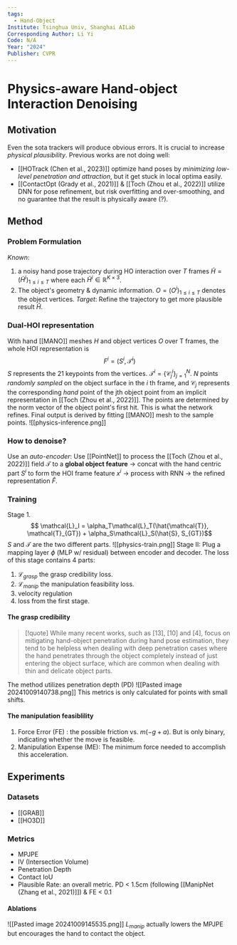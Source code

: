 ```yaml
---
tags:
  - Hand-Object
Institute: Tsinghua Univ, Shanghai AILab
Corresponding Author: Li Yi
Code: N/A
Year: "2024"
Publisher: CVPR
---
```

# Physics-aware Hand-object Interaction Denoising
## Motivation
Even the sota trackers will produce obvious errors. It is crucial to increase *physical plausibility*.
Previous works are not doing well:
* [[HOTrack (Chen et al., 2023)]] optimize hand poses by *minimizing low-level penetration and attraction*, but it get stuck in local optima easily.
* [[ContactOpt (Grady et al., 2021)]] & [[Toch (Zhou et al., 2022)]] utilize DNN for pose refinement, but risk overfitting and over-smoothing, and no guarantee that the result is physically aware (?).

## Method
### Problem Formulation
*Known*: 
1. a noisy hand pose trajectory during HO interaction over $T$ frames $\tilde{H} = (\tilde{H}^i)_{1\leq i \leq T}$ where each $\tilde{H}^i\in\mathbb{R}^{K\times 3}$.
2. The object's geometry & dynamic information. $O = (O^i)_{1\leq i\leq T}$ denotes the object vertices.
*Target*: Refine the trajectory to get more plausible result $\hat{H}$.
### Dual-HOI representation
With hand [[MANO]] meshes $H$ and object vertices  $O$ over T frames, the whole HOI representation is $$ F^i = (S^i, \mathcal{T}^i)$$
$S$ represents the 21 keypoints from the vertices. $\mathcal{T}^i=\{\mathcal{C}_j^i\}_{j=1}^N$. $N$ points *randomly sampled* on the object surface in the $i$ th frame, and $\mathcal{C}_j$ represents the corresponding *hand* point of the jth object point from an implicit representation in [[Toch (Zhou et al., 2022)]]. The points are determined by the norm vector of the object point's first hit.
This is what the network refines. Final output is derived by fitting [[MANO]] mesh to the sample points.
![[physics-inference.png]]
### How to denoise?
Use an *auto-encoder*: 
Use [[PointNet]] to process the [[Toch (Zhou et al., 2022)]] field $\mathcal{T}$ to a **global object feature** -> concat with the hand centric part $S^i$ to form the HOI frame feature $x^i$ -> process with RNN -> the refined representation $\hat{F}$.
### Training
Stage 1. $$ \mathcal{L}_I = \alpha_T\mathcal{L}_T(\hat{\mathcal{T}}, \mathcal{T}_{GT}) + \alpha_S\mathcal{L}_S(\hat{S}, S_{GT})$$
$S$ and $\mathcal{T}$ are the two different parts.
![[physics-train.png]]
Stage II: Plug a mapping layer $\phi$ (MLP w/ residual) between encoder and decoder. The loss of this stage contains 4 parts:
1. $\mathcal{L}_{grasp}$ the grasp credibility loss.
2. $\mathcal{L}_{manip}$ the manipulation feasibility loss.
3. velocity regulation
4. loss from the first stage.
#### The grasp credibility
>[!quote]
>While many recent works, such as [13], [10] and [4], focus on mitigating hand-object penetration during hand pose estimation, they tend to be helpless when dealing with deep penetration cases where the hand penetrates through the object completely instead of just entering the object surface, which are common when dealing with thin and delicate object parts.

The method utilizes penetration depth (PD)
![[Pasted image 20241009140738.png]]
This metrics is only calculated for points with small shifts.
#### The manipulation feasiblility
1. Force Error (FE) : the possible friction vs.  $m(-g + a)$. But is only binary, indicating whether the move is feasible.
2. Manipulation Expense (ME): The minimum force needed to accomplish this acceleration.

## Experiments
### Datasets
* [[GRAB]]
* [[HO3D]]
### Metrics
* MPJPE
* IV (Intersection Volume)
* Penetration Depth
* Contact IoU
* Plausible Rate: an overall metric. PD < 1.5cm (following [[ManipNet (Zhang et al., 2021)]]) & FE < 0.1
#### Ablations
![[Pasted image 20241009145535.png]]
$L_{manip}$ actually lowers the MPJPE but encourages the hand to contact the object.